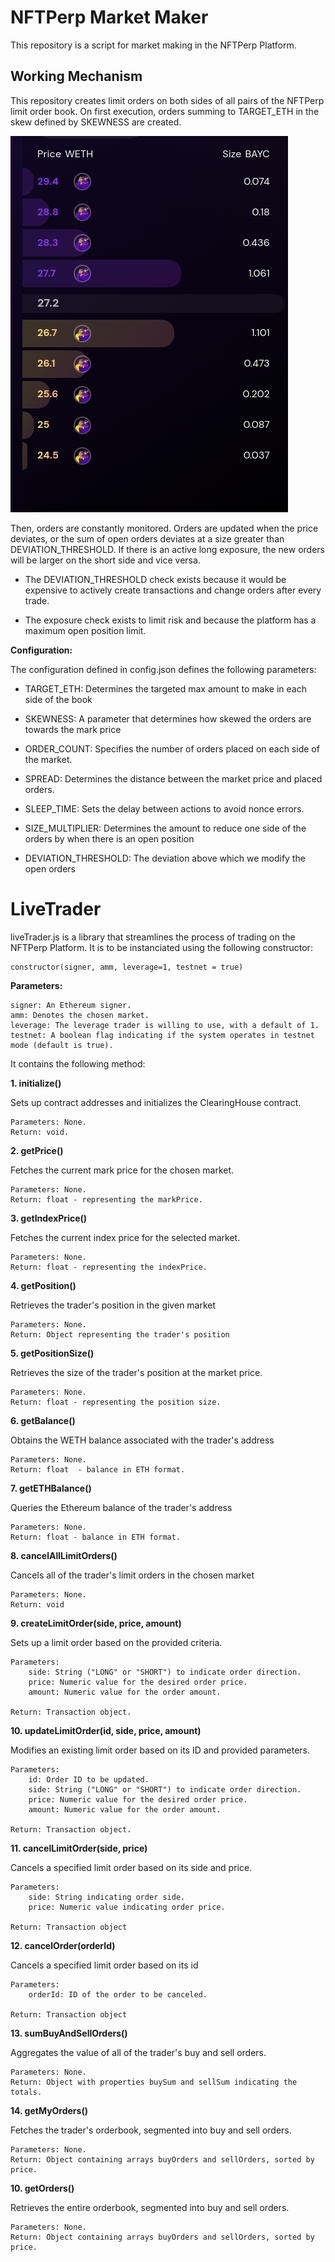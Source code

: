 # NFTPerp Market Maker

This repository is a script for market making in the NFTPerp Platform.


## Working Mechanism
This repository creates limit orders on both sides of all pairs of the NFTPerp limit order book. On first execution, orders summing to TARGET_ETH in the skew defined by SKEWNESS are created.

![Strategy Image](platform.png)


Then, orders are constantly monitored. Orders are updated when the price deviates, or the sum of open orders deviates at a size greater than DEVIATION_THRESHOLD. If there is an active long exposure, the new orders will be larger on the short side and vice versa.

- The DEVIATION_THRESHOLD check exists because it would be expensive to actively create transactions and change orders after every trade. 

- The exposure check exists to limit risk and because the platform has a maximum open position limit.

**Configuration:**

The configuration defined in config.json defines the following parameters:

- TARGET_ETH: Determines the targeted max amount to make in each side of the book

- SKEWNESS: A parameter that determines how skewed the orders are towards the mark price

- ORDER_COUNT: Specifies the number of orders placed on each side of the market.

- SPREAD: Determines the distance between the market price and placed orders.

- SLEEP_TIME: Sets the delay between actions to avoid nonce errors.

- SIZE_MULTIPLIER: Determines the amount to reduce one side of the orders by when there is an open position 

- DEVIATION_THRESHOLD: The deviation above which we modify the open orders




# LiveTrader
liveTrader.js is a library that streamlines the process of trading on the NFTPerp Platform. It is to be instanciated using the following constructor:

    constructor(signer, amm, leverage=1, testnet = true)

**Parameters:**

    signer: An Ethereum signer.
    amm: Denotes the chosen market.
    leverage: The leverage trader is willing to use, with a default of 1.
    testnet: A boolean flag indicating if the system operates in testnet mode (default is true).

It contains the following method:

**1. initialize()**

Sets up contract addresses and initializes the ClearingHouse contract.

    Parameters: None.
    Return: void.

**2. getPrice()**

Fetches the current mark price for the chosen market.

    Parameters: None.
    Return: float - representing the markPrice.

**3. getIndexPrice()**

Fetches the current index price for the selected market.

    Parameters: None.
    Return: float - representing the indexPrice.

**4. getPosition()**

Retrieves the trader's position in the given market

    Parameters: None.
    Return: Object representing the trader's position

**5. getPositionSize()**

Retrieves the size of the trader's position at the market price.

    Parameters: None.
    Return: float - representing the position size.


**6. getBalance()**

Obtains the WETH balance associated with the trader's address

    Parameters: None.
    Return: float  - balance in ETH format.

**7. getETHBalance()**

Queries the Ethereum balance of the trader's address

    Parameters: None.
    Return: float - balance in ETH format.

**8. cancelAllLimitOrders()**

Cancels all of the trader's limit orders in the chosen market

    Parameters: None.
    Return: void

**9. createLimitOrder(side, price, amount)**

Sets up a limit order based on the provided criteria.

    Parameters: 
        side: String ("LONG" or "SHORT") to indicate order direction.
        price: Numeric value for the desired order price.
        amount: Numeric value for the order amount.
    
    Return: Transaction object.

**10. updateLimitOrder(id, side, price, amount)**

Modifies an existing limit order based on its ID and provided parameters.

    Parameters: 
        id: Order ID to be updated.
        side: String ("LONG" or "SHORT") to indicate order direction.
        price: Numeric value for the desired order price.
        amount: Numeric value for the order amount.
    
    Return: Transaction object.

**11. cancelLimitOrder(side, price)**

Cancels a specified limit order based on its side and price.

    Parameters: 
        side: String indicating order side.
        price: Numeric value indicating order price.

    Return: Transaction object

**12. cancelOrder(orderId)**

Cancels a specified limit order based on its id

    Parameters: 
        orderId: ID of the order to be canceled.

    Return: Transaction object

**13. sumBuyAndSellOrders()**

Aggregates the value of all of the trader's buy and sell orders.

    Parameters: None.
    Return: Object with properties buySum and sellSum indicating the totals.

**14. getMyOrders()**

Fetches the trader's orderbook, segmented into buy and sell orders.

    Parameters: None.
    Return: Object containing arrays buyOrders and sellOrders, sorted by price.

**10. getOrders()**

Retrieves the entire orderbook, segmented into buy and sell orders.

    Parameters: None.
    Return: Object containing arrays buyOrders and sellOrders, sorted by price.